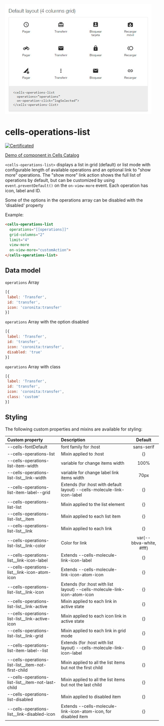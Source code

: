 ![Component Screenshot](cells-operations-list.png)

# cells-operations-list

[![Certificated](https://img.shields.io/badge/certificated-yes-brightgreen.svg)](http://bbva-files.s3.amazonaws.com/cells/bbva-catalog/index.html)

[Demo of component in Cells Catalog](http://bbva-files.s3.amazonaws.com/cells/bbva-catalog/index.html#/elements/cells-operations-list)

`<cells-operations-list>` displays a list in grid (default) or list mode with configurable length of available operations and an optional link to "show more" operations.
The "show more" link action shows the full list of operations by default, but can be customized by using `event.preventDefault()` on the `on-view-more` event.
Each operation has icon, label and ID.

Some of the options in the operations array can be disabled with the 'disabled' property

Example:

```html
<cells-operations-list
  operations="[[operations]]"
  grid-columns="2"
  limit="4"
  view-more
  on-view-more="customAction">
</cells-operations-list>
```

## Data model

`operations` Array

```js
[{
 label: 'Transfer',
 id: 'transfer',
 icon: 'coronita:transfer'
}]
```

`operations` Array with the option disabled

```js
[{
 label: 'Transfer',
 id: 'transfer',
 icon: 'coronita:transfer',
 disabled: 'true'
}]
```

`operations` Array with class

```js
[{
 label: 'Transfer',
 id: 'transfer',
 icon: 'coronita:transfer',
 class: 'custom'
}]
```

## Styling

The following custom properties and mixins are available for styling:

| Custom property                                    | Description                                                 | Default |
|:---------------------------------------------------|:------------------------------------------------------------|:-------:|
| --cells-fontDefault                                | font family for :host                              | sans-serif    |
| --cells-operations-list                            | Mixin applied to :host                             | {}    |
| --cells-operations-list-item-width                 | variable for change items width                             | 100%    |
| --cells-operations-list-list__link-width           | variable for change label link items width                  | 70px    |
| --cells-operations-list-item-label--grid           | Extends (for :host with default layout) --cells-molecule-link-icon-label | {}      |
| --cells-operations-list-list                       | Mixin applied to the list element                           | {}      |
| --cells-operations-list-list__item                 | Mixin applied to each list item                             | {}      |
| --cells-operations-list-list__link                 | Mixin applied to each link                                  | {}      |
| --cells-operations-list-list__link-color           | Color for link                                  | var(--bbva-white, #fff)   |
| --cells-operations-list__link-icon-label           | Extends --cells-molecule-link-icon-label                    | {}      |
| --cells-operations-list__link-icon-atom-icon       | Extends --cells-molecule-link-icon-atom-icon                | {}      |
| --cells-operations-list-list__link-icon            | Extends (for :host with list layout) --cells-molecule-link-icon-atom-icon | {}      |
| --cells-operations-list-list__link-active          | Mixin applied to each link in active state                  | {}      |
| --cells-operations-list-list__link-active-icon     | Mixin applied to each icon link in active state             | {}      |
| --cells-operations-list-list__link-grid            | Mixin applied to each link in grid mode                     | {}      |
| --cells-operations-list-item-label--list           | Extends (for :host with list layout) --cells-molecule-link-icon-label              | {}      |
| --cells-operations-list-list__item-not-first-child | Mixin applied to all the list items but not the first child | {}      |
| --cells-operations-list-list__item-not-last-child  | Mixin applied to all the list items but not the last child  | {}      |
| --cells-operations-list-disabled                   | Mixin applied to disabled item                              | {}      |
| --cells-operations-list__link-disabled-icon        | Extends --cells-molecule-link-icon-atom-icon, for disabled item | {}      |
